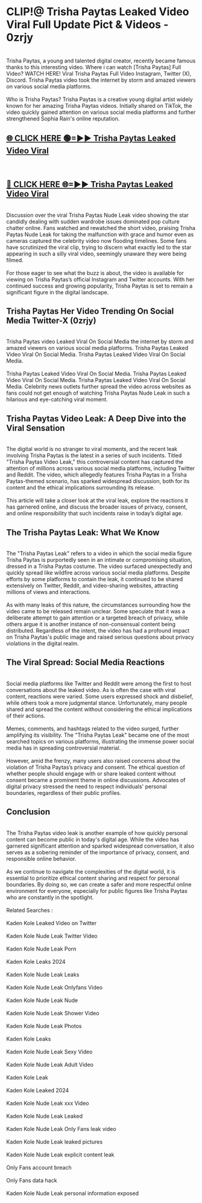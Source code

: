 # CLIP!@ Trisha Paytas Leaked Video Viral Full Update Pict & Videos - 0zrjy
<br>
Trisha Paytas, a young and talented digital creator, recently became famous thanks to this interesting video. Where i can watch [Trisha Paytas] Full Video? WATCH HERE! Viral Trisha Paytas Full Video Instagram, Twitter (X), Discord. Trisha Paytas video took the internet by storm and amazed viewers on various social media platforms.
<br><br>
Who is Trisha Paytas? Trisha Paytas is a creative young digital artist widely known for her amazing Trisha Paytas videos. Initially shared on TikTok, the video quickly gained attention on various social media platforms and further strengthened Sophia Rain's online reputation.
<br>
<h2><a href="https://bestclip.site?title=Trisha_Paytas">🌐 CLICK HERE 🟢=►► Trisha Paytas Leaked Video Viral</a></h2>
<br>
<h2><a href="https://bestclip.site?title=Trisha_Paytas">🔴 CLICK HERE 🌐=►► Trisha Paytas Leaked Video Viral</a></h2>
<br>
Discussion over the viral Trisha Paytas Nude Leak video showing the star candidly dealing with sudden wardrobe issues dominated pop culture chatter online. Fans watched and rewatched the short video, praising Trisha Paytas Nude Leak for taking the malfunction with grace and humor even as cameras captured the celebrity video now flooding timelines. Some fans have scrutinized the viral clip, trying to discern what exactly led to the star appearing in such a silly viral video, seemingly unaware they were being filmed.
<br><br>
For those eager to see what the buzz is about, the video is available for viewing on Trisha Paytas’s official Instagram and Twitter accounts. With her continued success and growing popularity, Trisha Paytas is set to remain a significant figure in the digital landscape.
<br>
<h2>Trisha Paytas Her Video Trending On Social Media Twitter-X (0zrjy)</h2>
<br>
Trisha Paytas video Leaked Viral On Social Media the internet by storm and amazed viewers on various social media platforms. Trisha Paytas Leaked Video Viral On Social Media. Trisha Paytas Leaked Video Viral On Social Media.
<br><br>
Trisha Paytas Leaked Video Viral On Social Media. Trisha Paytas Leaked Video Viral On Social Media. Trisha Paytas Leaked Video Viral On Social Media. Celebrity news outlets further spread the video across websites as fans could not get enough of watching Trisha Paytas Nude Leak in such a hilarious and eye-catching viral moment.
<br>
<h2>Trisha Paytas Video Leak: A Deep Dive into the Viral Sensation</h2>
<br>
The digital world is no stranger to viral moments, and the recent leak involving Trisha Paytas is the latest in a series of such incidents. Titled "Trisha Paytas Video Leak," this controversial content has captured the attention of millions across various social media platforms, including Twitter and Reddit. The video, which allegedly features Trisha Paytas in a Trisha Paytas-themed scenario, has sparked widespread discussion, both for its content and the ethical implications surrounding its release.
<br><br>
This article will take a closer look at the viral leak, explore the reactions it has garnered online, and discuss the broader issues of privacy, consent, and online responsibility that such incidents raise in today’s digital age.
<br>
<h2>The Trisha Paytas Leak: What We Know</h2>
<br>
The "Trisha Paytas Leak" refers to a video in which the social media figure Trisha Paytas is purportedly seen in an intimate or compromising situation, dressed in a Trisha Paytas costume. The video surfaced unexpectedly and quickly spread like wildfire across various social media platforms. Despite efforts by some platforms to contain the leak, it continued to be shared extensively on Twitter, Reddit, and video-sharing websites, attracting millions of views and interactions.
<br><br>
As with many leaks of this nature, the circumstances surrounding how the video came to be released remain unclear. Some speculate that it was a deliberate attempt to gain attention or a targeted breach of privacy, while others argue it is another instance of non-consensual content being distributed. Regardless of the intent, the video has had a profound impact on Trisha Paytas's public image and raised serious questions about privacy violations in the digital realm.
<br>
<h2>The Viral Spread: Social Media Reactions</h2>
<br>
Social media platforms like Twitter and Reddit were among the first to host conversations about the leaked video. As is often the case with viral content, reactions were varied. Some users expressed shock and disbelief, while others took a more judgmental stance. Unfortunately, many people shared and spread the content without considering the ethical implications of their actions.
<br><br>
Memes, comments, and hashtags related to the video surged, further amplifying its visibility. The "Trisha Paytas Leak" became one of the most searched topics on various platforms, illustrating the immense power social media has in spreading controversial material.
<br><br>
However, amid the frenzy, many users also raised concerns about the violation of Trisha Paytas’s privacy and consent. The ethical question of whether people should engage with or share leaked content without consent became a prominent theme in online discussions. Advocates of digital privacy stressed the need to respect individuals' personal boundaries, regardless of their public profiles.
<br>
<h2>Conclusion</h2>
<br>
The Trisha Paytas video leak is another example of how quickly personal content can become public in today's digital age. While the video has garnered significant attention and sparked widespread conversation, it also serves as a sobering reminder of the importance of privacy, consent, and responsible online behavior.
<br><br>
As we continue to navigate the complexities of the digital world, it is essential to prioritize ethical content sharing and respect for personal boundaries. By doing so, we can create a safer and more respectful online environment for everyone, especially for public figures like Trisha Paytas who are constantly in the spotlight.
<br><br>
Related Searches :
<br><br>
Kaden Kole Leaked Video on Twitter
<br><br>
Kaden Kole Nude Leak Twitter Video
<br><br>
Kaden Kole Nude Leak Porn
<br><br>
Kaden Kole Leaks 2024
<br><br>
Kaden Kole Nude Leak Leaks
<br><br>
Kaden Kole Nude Leak Onlyfans Video
<br><br>
Kaden Kole Nude Leak Nude
<br><br>
Kaden Kole Nude Leak Shower Video
<br><br>
Kaden Kole Nude Leak Photos
<br><br>
Kaden Kole Leaks
<br><br>
Kaden Kole Nude Leak Sexy Video
<br><br>
Kaden Kole Nude Leak Adult Video
<br><br>
Kaden Kole Leak
<br><br>
Kaden Kole Leaked 2024
<br><br>
Kaden Kole Nude Leak xxx Video
<br><br>
Kaden Kole Nude Leak Leaked
<br><br>
Kaden Kole Nude Leak Only Fans leak video
<br><br>
Kaden Kole Nude Leak leaked pictures
<br><br>
Kaden Kole Nude Leak explicit content leak
<br><br>
Only Fans account breach
<br><br>
Only Fans data hack
<br><br>
Kaden Kole Nude Leak personal information exposed